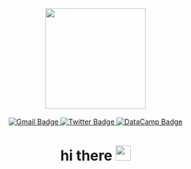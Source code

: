 <div id="header" align="center">
  <img src="https://user-images.githubusercontent.com/104718008/183393259-75a80a56-01f0-4661-b96e-37a0e4187d62.png" width="200" />
</div>
<br />
<div id="badges" align="center">
  <a href="mailto:breanda.dev@gmail.com">
    <img src="https://img.shields.io/badge/Gmail-aba5fe?style=for-the-badge&logo=gmail&logoColor=white" alt="Gmail Badge" />
  </a>
  <a href="https://twitter.com/willowbriii">
    <img src="https://img.shields.io/badge/Twitter-aba5fe?style=for-the-badge&logo=twitter&logoColor=white" alt="Twitter Badge" />
  </a>  
  <a href="https://codesandbox.io/u/breanda.barnett">
    <img src="https://img.shields.io/badge/Codesandbox-aba5fe?style=for-the-badge&logo=CodeSandbox&logoColor=white" alt="DataCamp Badge" />
  </a>
</div>
<div id="greeting" align="center">
  <h1>
    hi there
    <img src="https://media.giphy.com/media/hvRJCLFzcasrR4ia7z/giphy.gif" width="30px"/>
  </h1>
</div>
